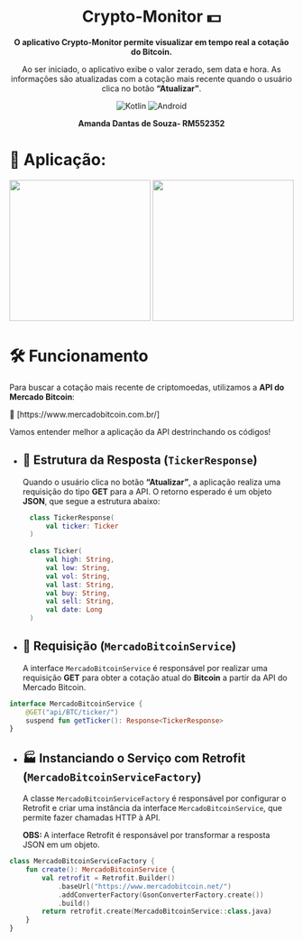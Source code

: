<h1 align="center">Crypto-Monitor 💵</h1>

<p align="center">
  <b>O aplicativo Crypto-Monitor permite visualizar em tempo real a cotação do Bitcoin.</b>
</p>

<p align="center">
    Ao ser iniciado, o aplicativo exibe o valor zerado, sem data e hora. As informações são atualizadas com a cotação mais recente quando o usuário clica no botão <b>“Atualizar”</b>.
</p>

<p align="center">
  <img alt="Kotlin" src="https://img.shields.io/badge/Kotlin-7F52FF?style=for-the-badge&logo=kotlin&logoColor=white">
  <img alt="Android" src="https://img.shields.io/badge/Android-3DDC84?style=for-the-badge&logo=android&logoColor=white">
</p>

<p align="center">
  <b>Amanda Dantas de Souza- RM552352</b>
</p>

# 📱 Aplicação:
<div align="center"> 
<img src= "https://github.com/user-attachments/assets/6c0df9b3-dc4e-4898-86a6-63531579ab30" width="250"/>
<img src= "https://github.com/user-attachments/assets/2e69db84-66d0-4bc2-92f7-f9caa3af9055" width="250"/>
</div>

# 🛠️ Funcionamento 
<p>Para buscar a cotação mais recente de criptomoedas, utilizamos a <b>API do Mercado Bitcoin</b>:</p> 
<p>🔗 [https://www.mercadobitcoin.com.br/]</p>
<p>Vamos entender melhor a aplicação da API destrinchando os códigos!</p>

- ## 📩 Estrutura da Resposta (`TickerResponse`)
     Quando o usuário clica no botão <b>“Atualizar”</b>, a aplicação realiza uma requisição do tipo <b>GET</b> para a API.
     O retorno esperado é um objeto <b>JSON</b>, que segue a estrutura abaixo:
 ```kotlin
      class TickerResponse(
          val ticker: Ticker
      )
      
      class Ticker(
          val high: String,
          val low: String,
          val vol: String,
          val last: String,
          val buy: String,
          val sell: String,
          val date: Long
      )
```
- ## 🔄 Requisição (`MercadoBitcoinService`)

  A interface `MercadoBitcoinService` é responsável por realizar uma requisição <b>GET</b> para obter a cotação atual do <b>Bitcoin</b> a partir da API do Mercado Bitcoin.

```kotlin
interface MercadoBitcoinService {
    @GET("api/BTC/ticker/")
    suspend fun getTicker(): Response<TickerResponse>
}
```
- ## 🏭 Instanciando o Serviço com Retrofit (`MercadoBitcoinServiceFactory`)

     A classe `MercadoBitcoinServiceFactory` é responsável por configurar o Retrofit e criar uma instância da interface `MercadoBitcoinService`, que permite fazer chamadas HTTP à API.
     <p> <b>OBS: </b>A interface Retrofit é responsável por transformar a resposta JSON em um objeto.</p>
     
```kotlin
class MercadoBitcoinServiceFactory {
    fun create(): MercadoBitcoinService {
        val retrofit = Retrofit.Builder()
            .baseUrl("https://www.mercadobitcoin.net/")
            .addConverterFactory(GsonConverterFactory.create())
            .build()
        return retrofit.create(MercadoBitcoinService::class.java)
    }
}



